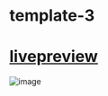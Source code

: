 # template-3

# [livepreview](https://seifakmal.github.io/AHSOKA/)

![image](https://github.com/SeifAkmal/template-3.github.io/assets/141640276/fbe264dc-0ab7-4af0-a4b9-1c0e8eb83d62)
